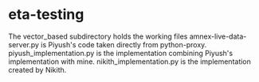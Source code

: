 # eta-testing
The vector_based subdirectory holds the working files
amnex-live-data-server.py is Piyush's code taken directly from python-proxy.
piyush_implementation.py is the implementation combining Piyush's implementation with mine.
nikith_implementation.py is the implementation created by Nikith.
